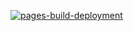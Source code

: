[![pages-build-deployment](https://github.com/mass-production/svg-preview/actions/workflows/pages/pages-build-deployment/badge.svg)](https://github.com/mass-production/svg-preview/actions/workflows/pages/pages-build-deployment)
